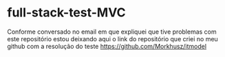 # full-stack-test-MVC
 Conforme conversado no email em que expliquei que tive problemas com este repositório estou deixando aqui o link do 
 repositório que criei no meu github com a resolução do teste https://github.com/Morkhusz/itmodel
